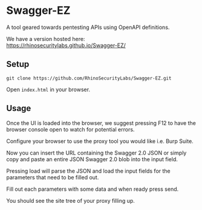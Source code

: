 # Swagger-EZ
A tool geared towards pentesting APIs using OpenAPI definitions.

We have a version hosted here: https://rhinosecuritylabs.github.io/Swagger-EZ/

## Setup
`git clone https://github.com/RhinoSecurityLabs/Swagger-EZ.git`

Open `index.html` in your browser.


## Usage
Once the UI is loaded into the browser, we suggest pressing F12 to have the browser console open to watch for potential errors.

Configure your browser to use the proxy tool you would like i.e. Burp Suite.

Now you can insert the URL containing the Swagger 2.0 JSON or simply copy and paste an entire JSON Swagger 2.0 blob into the input field. 

Pressing load will parse the JSON and load the input fields for the parameters that need to be filled out.

Fill out each parameters with some data and when ready press send.

You should see the site tree of your proxy filling up.
